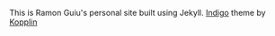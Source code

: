 This is Ramon Guiu's personal site built using Jekyll.
[Indigo](https://github.com/sergiokopplin/indigo) theme by [Kopplin](https://github.com/sergiokopplin)
